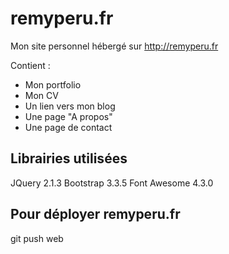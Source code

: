 # remyperu.fr
Mon site personnel hébergé sur http://remyperu.fr

Contient :
* Mon portfolio
* Mon CV
* Un lien vers mon blog
* Une page "A propos"
* Une page de contact

## Librairies utilisées
JQuery 2.1.3
Bootstrap 3.3.5
Font Awesome 4.3.0

## Pour déployer remyperu.fr
git push web
